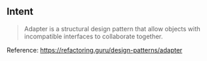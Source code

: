 ## Intent
> Adapter is a structural design pattern
> that allow objects with incompatible interfaces
> to collaborate together.


Reference:
https://refactoring.guru/design-patterns/adapter
